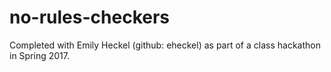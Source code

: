 # no-rules-checkers
Completed with Emily Heckel (github: eheckel) as part of a class hackathon in Spring 2017. 
